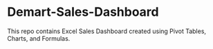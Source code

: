 # Demart-Sales-Dashboard
This repo contains Excel Sales Dashboard created using Pivot Tables, Charts, and Formulas.
